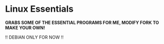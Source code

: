 # Linux Essentials

**GRABS SOME OF THE ESSENTIAL PROGRAMS FOR ME, MODIFY FORK TO MAKE YOUR OWN!**

!! DEBIAN ONLY FOR NOW !!
